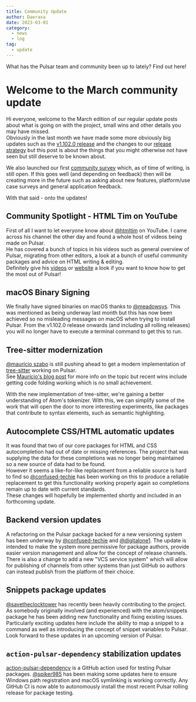 ```yaml
---
title: Community Update
author: Daeraxa
date: 2023-03-01
category:
  - news
  - log
tag:
  - update
---
```


What has the Pulsar team and community been up to lately? Find out here!

<!-- more -->

# Welcome to the March community update

Hi everyone, welcome to the March edition of our regular update posts about
what is going on with the project, small wins and other details you may have
missed.  
Obviously in the last month we have made some more obviously big updates such
as the [v1.102.0 release](https://pulsar-edit.dev/blog/20230215-Daeraxa-v1.102.0.html)
and the changes to our [release strategy](https://pulsar-edit.dev/blog/20220216-Daeraxa-ReleaseStrategyUpdate.html)
but this post is about the things that you might otherwise not have seen but
still deserve to be known about.

We also launched our first [community survey](https://pulsar-edit.dev/blog/20230227-Daeraxa-Survey1.html)
which, as of time of writing, is still open. If this goes well (and depending
on feedback) then will be creating more in the future such as asking about
new features, platform/use case surveys and general application feedback.

With that said - onto the updates!

## Community Spotlight - HTML Tim on YouTube

First of all I want to let everyone know about [@htmltim] on YouTube. I came
across his channel the other day and found a whole host of videos being made on
Pulsar.  
He has covered a bunch of topics in his videos such as general overview of
Pulsar, migrating from other editors, a look at a bunch of useful community
packages and advice on HTML writing & editing.  
Definitely give his [videos](https://www.youtube.com/@htmltim) or [website](http://htmltim.com/)
a look if you want to know how to get the most out of Pulsar!

## macOS Binary Signing

We finally have signed binaries on macOS thanks to [@meadowsys]. This was
mentioned as being underway last month but this has now been achieved so no
misleading messages on macOS when trying to install Pulsar.
From the v1.102.0 release onwards (and including all rolling releases) you will
no longer have to execute a terminal command to get this to run.

## Tree-sitter modernization

[@maurício szabo] is still pushing ahead to get a modern implementation of
[tree-sitter](https://tree-sitter.github.io/tree-sitter/) working on Pulsar.  
See [Maurício's blog post](https://pulsar-edit.dev/blog/20230209-mauricioszabo-tree-sitter-part-1.html)
for more info on the topic but recent wins include getting code folding working
which is no small achievement.

With the new implementation of tree-sitter, we're gaining a better understanding
of Atom's tokenizer. With this, we can simplify some of the work that
will open the door to more interesting experiments, like packages that
contribute to syntax elements, such as semantic highlighting.

## Autocomplete CSS/HTML automatic updates

It was found that two of our core packages for HTML and CSS autocompletion had
out of date or missing references. The project that was supplying the data
for these completions was no longer being maintained so a new source of data
had to be found.  
However it seems a like-for-like replacement from a reliable source is hard to
find so [@confused-techie] has been working on this to produce a reliable
replacement to get this functionality working properly again so completions
remain up to date with current standards.  
These changes will hopefully be implemented shortly and included in an
forthcoming update.

## Backend version updates

A refactoring on the Pulsar package backed for a new versioning system has been
underway by [@confused-techie] and [@digitalone1].
The update is intended to make the system more permissive for package authors,
provide easier version management and allow for the concept of release channels.  
There is also a change to add a new "VCS service system" which will allow for
publishing of channels from other systems than just GitHub so authors can
instead publish from the platform of their choice.

## Snippets package updates

[@savetheclocktower] has recently been heavily contributing to the project.
As somebody originally involved (and experienced) with the atom/snippets
package he has been adding new functionality and fixing existing issues.  
Particularly exciting updates here include the ability to map a snippet to a
command as well as introducing the concept of snippet variables to Pulsar.  
Look forward to these updates in an upcoming version of Pulsar.

## `action-pulsar-dependency` stabilization updates

[action-pulsar-dependency](https://github.com/pulsar-edit/action-pulsar-dependency)
is a GitHub action used for testing Pulsar packages. [@spiker985] has been
making some updates here to ensure Windows path registration and macOS
symlinking is working correctly.
Any GitHub CI is now able to autonomously install the most recent Pulsar rolling
release for package testing.

[@maurício szabo]: https://github.com/mauricioszabo
[@confused-techie]: https://github.com/confused-Techie
[@digitalone1]: https://github.com/Digitalone1
[@spiker985]: https://github.com/spiker985
[@meadowsys]: https://github.com/Meadowsys
[@kaosine]: https://github.com/kaosine
[@savetheclocktower]: https://github.com/savetheclocktower
[@htmltim]: https://www.youtube.com/@htmltim
